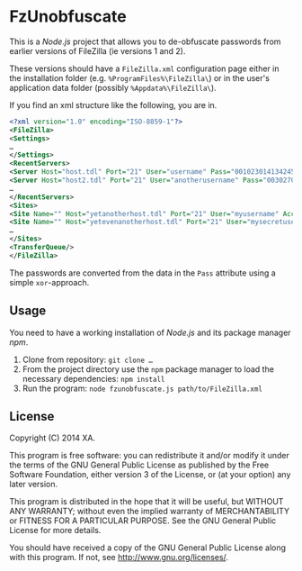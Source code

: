 # FzUnobfuscate

This is a *Node.js* project that allows you to de-obfuscate passwords from earlier versions of FileZilla (ie versions 1 and 2).

These versions should have a `FileZilla.xml` configuration page either in the installation folder (e.g. `%ProgramFiles%\FileZilla\`) or in the user's application data folder (possibly `%Appdata%\FileZilla\`).

If you find an xml structure like the following, you are in.
```xml
<?xml version="1.0" encoding="ISO-8859-1"?>
<FileZilla>
<Settings>
…
</Settings>
<RecentServers>
<Server Host="host.tdl" Port="21" User="username" Pass="001023014134245013" Account="" FirewallBypass="0" DontRememberPass="0" ServerType="4096" Path="" PasvMode="0" UTF8="0" TimeZoneOffset="0"/>
<Server Host="host2.tdl" Port="21" User="anotherusername" Pass="003027013134245013" Account="" FirewallBypass="0" DontRememberPass="0" ServerType="4096" Path="" PasvMode="0" UTF8="0" TimeZoneOffset="0"/>
…
</RecentServers>
<Sites>
<Site Name="" Host="yetanotherhost.tdl" Port="21" User="myusername" Account="" RemoteDir="" LocalDir="" Pass="003023036047021" Logontype="1" FWBypass="0" DontSavePass="0" ServerType="0" PasvMode="0" TimeZoneOffset="0" TimeZoneOffsetMinutes="0" Comments="" UTF8="0" DefaultSite="0"/>
<Site Name="" Host="yetevenanotherhost.tdl" Port="21" User="mysecretusername" Account="" RemoteDir="" LocalDir="" Pass="007053034096071" Logontype="1" FWBypass="0" DontSavePass="0" ServerType="0" PasvMode="0" TimeZoneOffset="0" TimeZoneOffsetMinutes="0" Comments="" UTF8="0" DefaultSite="0"/>
…
</Sites>
<TransferQueue/>
</FileZilla>
```

The passwords are converted from the data in the `Pass` attribute using a simple `xor`-approach.

## Usage

You need to have a working installation of *Node.js* and its package manager *npm*.

1. Clone from repository: `git clone …`
2. From the project directory use the `npm` package manager to load the necessary dependencies: `npm install`
3. Run the program: `node fzunobfuscate.js path/to/FileZilla.xml`


## License

Copyright (C) 2014 XA.

This program is free software: you can redistribute it and/or modify it under the terms of the GNU General Public License as published by the Free Software Foundation, either version 3 of the License, or (at your option) any later version.

This program is distributed in the hope that it will be useful, but WITHOUT ANY WARRANTY; without even the implied warranty of MERCHANTABILITY or FITNESS FOR A PARTICULAR PURPOSE.  See the GNU General Public License for more details.

You should have received a copy of the GNU General Public License along with this program.  If not, see <http://www.gnu.org/licenses/>.